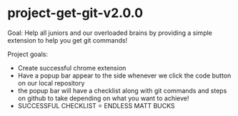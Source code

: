 # project-get-git-v2.0.0

Goal: Help all juniors and our overloaded brains by providing a simple extension to help you get git commands!

Project goals:
- Create successful chrome extension
- Have a popup bar appear to the side whenever we click the code button on our local repository
- the popup bar will have a checklist along with git commands and steps on github to take depending on what you want to achieve!
- SUCCESSFUL CHECKLIST = ENDLESS MATT BUCKS
